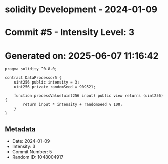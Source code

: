 ﻿# solidity Development - 2024-01-09
# Commit #5 - Intensity Level: 3
# Generated on: 2025-06-07 11:16:42
```solidity
pragma solidity ^0.8.0;

contract DataProcessor5 {
    uint256 public intensity = 3;
    uint256 private randomSeed = 909521;

    function processValue(uint256 input) public view returns (uint256) {
        return input * intensity + randomSeed % 100;
    }
}
```
## Metadata
- Date: 2024-01-09
- Intensity: 3
- Commit Number: 5
- Random ID: 1048004917
